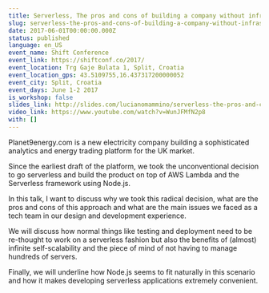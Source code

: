 ```yaml
---
title: Serverless, The pros and cons of building a company without infrastructure
slug: serverless-the-pros-and-cons-of-building-a-company-without-infrastructure-shift
date: 2017-06-01T00:00:00.000Z
status: published
language: en_US
event_name: Shift Conference
event_link: https://shiftconf.co/2017/
event_location: Trg Gaje Bulata 1, Split, Croatia
event_location_gps: 43.5109755,16.437317200000052
event_city: Split, Croatia
event_days: June 1-2 2017
is_workshop: false
slides_link: http://slides.com/lucianomammino/serverless-the-pros-and-cons-of-building-a-company-without-infrastructure-shift-2017
video_link: https://www.youtube.com/watch?v=WunJFMfN2p8
with: []
---
```


Planet9energy.com is a new electricity company building a sophisticated analytics and energy trading platform for the UK market.

Since the earliest draft of the platform, we took the unconventional decision to go serverless and build the product on top of AWS Lambda and the Serverless framework using Node.js.

In this talk, I want to discuss why we took this radical decision, what are the pros and cons of this approach and what are the main issues we faced as a tech team in our design and development experience.

We will discuss how normal things like testing and deployment need to be re-thought to work on a serverless fashion but also the benefits of (almost) infinite self-scalability and the piece of mind of not having to manage hundreds of servers.

Finally, we will underline how Node.js seems to fit naturally in this scenario and how it makes developing serverless applications extremely convenient.
